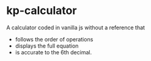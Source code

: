# kp-calculator
A calculator coded in vanilla js without a reference that 
- follows the order of operations 
- displays the full equation 
- is accurate to the 6th decimal.
